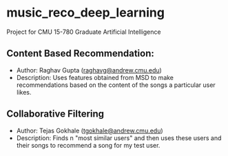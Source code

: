 # music_reco_deep_learning
Project for CMU 15-780 Graduate Artificial Intelligence

## Content Based Recommendation:
- Author: 		Raghav Gupta (raghavg@andrew.cmu.edu)
- Description: 	Uses features obtained from MSD to make recommendations based on the content of the songs a particular user likes.

## Collaborative Filtering
- Author:		Tejas Gokhale (tgokhale@andrew.cmu.edu)
- Description:	Finds n "most similar users" and then uses these users and their songs to recommend a song for my test user.


